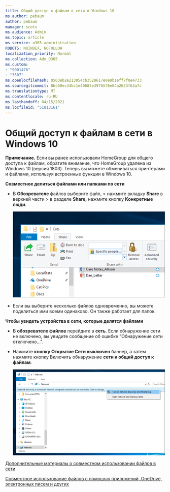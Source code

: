 ```yaml
---
title: Общий доступ к файлам в сети в Windows 10
ms.author: pebaum
author: pebaum
manager: scotv
ms.audience: Admin
ms.topic: article
ms.service: o365-administration
ROBOTS: NOINDEX, NOFOLLOW
localization_priority: Normal
ms.collection: Adm_O365
ms.custom:
- "9001476"
- "3507"
ms.openlocfilehash: 0503eb2e213054cb3528617e0e9b1eff7f0e4733
ms.sourcegitcommit: 8bc60ec34bc1e40685e3976576e04a2623f63a7c
ms.translationtype: MT
ms.contentlocale: ru-RU
ms.lasthandoff: 04/15/2021
ms.locfileid: "51813161"
---
```

# <a name="file-sharing-over-a-network-in-windows-10"></a>Общий доступ к файлам в сети в Windows 10

**Примечание.** Если вы ранее использовали HomeGroup для общего доступа к файлам, обратите внимание, что HomeGroup удалена из Windows 10 (версия 1803). Теперь вы можете обмениваться принтерами и файлами, используя встроенные функции в Windows 10.

**Совместное делиться файлами или папками по сети**

- В **Обозревателе** файлов выберите файл, > нажмите вкладку **Share** в верхней части > в разделе **Share,** нажмите кнопку **Конкретные люди**.

    ![Поделитесь файлом с определенными людьми.](media/share-with-specific-people.png)
          
- Если вы выберите несколько файлов одновременно, вы можете поделиться ими всеми одинаково. Он также работает для папок.

**Чтобы увидеть устройства в сети, которые делятся файлами**

- В **обозревателе файлов** перейдите в **сеть**. Если обнаружение сети не включено, вы увидите сообщение об ошибке "Обнаружение сети отключено...".

- Нажмите **кнопку Открытие Сети выключен** баннер, а затем нажмите кнопку Включить обнаружение **сети и общий доступ к файлам**.

    ![Включаем обнаружение сети и общий доступ к файлам.](media/turn-on-network-discovery.png)

[Дополнительные материалы о совместном использовании файлов в сети](https://support.microsoft.com/help/4092694/windows-10-file-sharing-over-a-network)

[Совместное использование файлов с помощью приложений, OneDrive, электронных писем и других](https://support.microsoft.com/help/4027674/windows-10-share-files-in-file-explorer)
